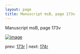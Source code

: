 ```yaml
---
layout: page
title: Manuscript msB, page 173v
---
```


Manuscript msB, page 173v

[![image](http://www.homermultitext.org/iipsrv?OBJ=IIP,1.0&FIF=/project/homer/pyramidal/deepzoom/hmt/vbbifolio/v1/vb_173v_174r.tif&WID=100&CVT=JPEG)](http://www.homermultitext.org/ict2/?urn=urn:cite2:hmt:vbbifolio.v1:vb_173v_174r)

prev:  [173r](../173r) | next:  [174r](../174r)

